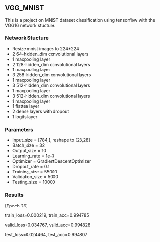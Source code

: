 ## VGG_MNIST
This is a project on MNIST dataset classification using tensorflow with the VGG16 network stucture.

### Network Stucture
+ Resize mnist images to 224\*224
+ 2 64-hidden\_dim convolutional layers
+ 1 maxpooling layer
+ 2 128-hidden\_dim convolutional layers
+ 1 maxpooling layer
+ 3 258-hidden\_dim convolutional layers
+ 1 maxpooling layer
+ 3 512-hidden\_dim convolutional layers
+ 1 maxpooling layer
+ 3 512-hidden\_dim convolutional layers
+ 1 maxpooling layer
+ 1 flatten layer
+ 2 dense layers with dropout
+ 1 logits layer

### Parameters
+ Input_size = [784,], reshape to [28,28]
+ Batch_size = 32
+ Output_size = 10
+ Learning_rate = 1e-3
+ Optimizer = GradientDescentOptimizer
+ Dropout_rate = 0.1
+ Training_size = 55000
+ Validation_size = 5000
+ Testing_size = 10000

### Results
[Epoch 26]

train\_loss=0.000219, train\_acc=0.994785

valid\_loss=0.034767, valid\_acc=0.994828 

test\_loss=0.024464, test\_acc=0.994807
